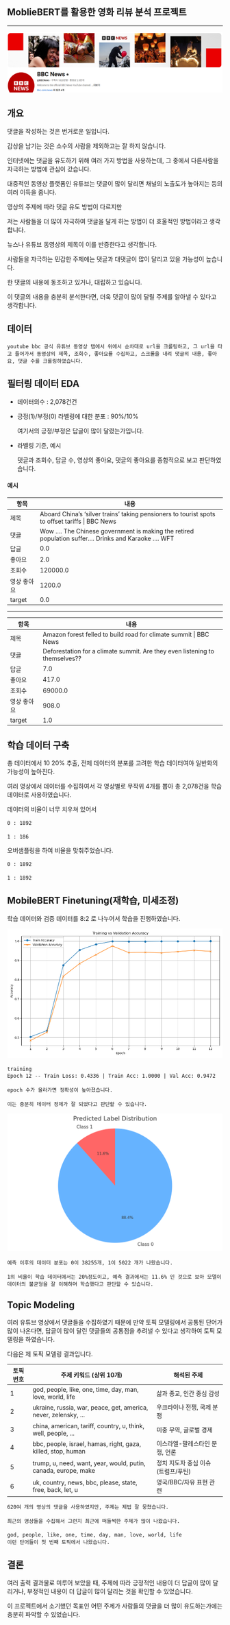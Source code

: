 ## MoblieBERT를 활용한 영화 리뷰 분석 프로젝트

---
![대표이미지](bbc.png)

## 개요

댓글을 작성하는 것은 번거로운 일입니다.

감상을 남기는 것은 소수의 사람을 제외하고는 잘 하지 않습니다.

인터넷에는 댓글을 유도하기 위해 여러 가지 방법을 사용하는데, 그 중에서 다른사람을 자극하는 방법에 관심이 갔습니다.

대중적인 동영상 플랫폼인 유튜브는 댓글이 많이 달리면 채널의 노출도가 높아지는 등의 여러 이득을 줍니다.

영상의 주제에 따라 댓글 유도 방법이 다르지만

저는 사람들을 더 많이 자극하여 댓글을 달게 하는 방법이 더 효울적인 방법이라고 생각합니다.

뉴스나 유튜브 동영상의 제목이 이를 반증한다고 생각합니다.

사람들을 자극하는 민감한 주제에는 댓글과 대댓글이 많이 달리고 있을 가능성이 높습니다.

한 댓글의 내용에 동조하고 있거나, 대립하고 있습니다.

이 댓글의 내용을 충분히 분석한다면, 더욱 댓글이 많이 달릴 주제를 알아낼 수 있다고 생각합니다.

## 데이터

    youtube bbc 공식 유튜브 동영상 탭에서 위에서 순차대로 url을 크롤링하고, 그 url을 타고 들어가서 동영상의 제목, 조회수, 좋아요를 수집하고, 스크롤을 내려 댓글의 내용, 좋아요, 댓글 수를 크롤링하였습니다.


## 필터링 데이터 EDA
- 데이터의수             : 2,078건건
- 긍정(1)/부정(0) 라벨링에 대한 분포 : 90%/10%
        
    여기서의 긍정/부정은 답글이 많이 달렸는가입니다.
- 라벨링 기준, 예시

    댓글과 조회수, 답글 수, 영상의 좋아요, 댓글의 좋아요를 종합적으로 보고 판단하였습니다.

#### 예시
| 항목     | 내용                                                                                                      |
|--------|---------------------------------------------------------------------------------------------------------|
| 제목     | Aboard China’s ‘silver trains’ taking pensioners to tourist spots to offset tariffs \| BBC News         |
| 댓글     | Wow .... The Chinese government is making the retired population suffer.... Drinks and Karaoke .... WFT |
| 답글     | 0.0                                                                                                     |
| 좋아요    | 2.0                                                                                                     |
| 조회수    | 120000.0                                                                                                |
| 영상 좋아요 | 1200.0                                                                                                  |
| target | 0.0                                                                                                     |


----------------
| 항목     | 내용                                                                          |
|--------|-----------------------------------------------------------------------------|
| 제목     | Amazon forest felled to build road for climate summit \| BBC News           |
| 댓글     | Deforestation for a climate summit. Are they even listening to themselves?? |
| 답글     | 7.0                                                                         |
| 좋아요    | 417.0                                                                       |
| 조회수    | 69000.0                                                                     |
| 영상 좋아요 | 908.0                                                                       |
| target | 1.0                                                                         |

## 학습 데이터 구축

총 데이터에서 10 20% 추출, 전체 데이터의 분포를 고려한 학습 데이터여야 일반화의 가능성이 높아진다.

여러 영상에서 데이터를 수집하여서 각 영상별로 무작위 4개를 뽑아 총 2,078건을 학습데이터로 사용하였습니다.

데이터의 비율이 너무 치우쳐 있어서

    0 : 1892

    1 : 186

오버샘플링을 하여 비율을 맞춰주었습니다.

    0 : 1892

    1 : 1892

## MobileBERT Finetuning(재학습, 미세조정)
학습 데이터와 검증 데이터를 8:2 로 나누어서 학습을 진행하였습니다.


![그래프](Figure_1.png)

    training
    Epoch 12 -- Train Loss: 0.4336 | Train Acc: 1.0000 | Val Acc: 0.9472

    epoch 수가 올라가면 정확성이 높아졌습니다.

    이는 충분히 데이터 정제가 잘 되었다고 판단할 수 있습니다.

![원그래프](cg.png)

    예측 이후의 데이터 분포는 0이 38255개, 1이 5022 개가 나왔습니다.
    
    1의 비율이 학습 데이터에서는 20%정도이고, 예측 결과에서는 11.6% 인 것으로 보아 모델이 데이터의 불균형을 잘 이해하며 학습했다고 판단할 수 있습니다.
    
## Topic Modeling
여러 유튜브 영상에서 댓글들을 수집하였기 때문에 만약 토픽 모델링에서 공통된 단어가 많이 나온다면, 답글이 많이 달린 댓글들의 공통점을 추려낼 수 있다고 생각하여 토픽 모델링을 하였습니다.

다음은 제 토픽 모델링 결과입니다.

| 토픽 번호 | 주제 키워드 (상위 10개)                                              | 해석된 주제 |
|-----------|---------------------------------------------------------------------|-------------|
| 1         | god, people, like, one, time, day, man, love, world, life          | 삶과 종교, 인간 중심 감성 |
| 2         | ukraine, russia, war, peace, get, america, never, zelensky, ...    | 우크라이나 전쟁, 국제 분쟁 |
| 3         | china, american, tariff, country, u, think, well, people, ...      | 미중 무역, 글로벌 경제 |
| 4         | bbc, people, israel, hamas, right, gaza, killed, stop, human       | 이스라엘-팔레스타인 분쟁, 언론 |
| 5         | trump, u, need, want, year, would, putin, canada, europe, make     | 정치 지도자 중심 이슈 (트럼프/푸틴) |
| 6         | uk, country, news, bbc, please, state, free, back, let, u          | 영국/BBC/자유 표현 관련 |

    620여 개의 영상의 댓글을 사용하였지만, 주제는 제법 잘 뭉쳤습니다.

    최근의 영상들을 수집해서 그런지 최근에 떠들썩한 주제가 많이 나왔습니다.

    god, people, like, one, time, day, man, love, world, life
    이런 단어들이 첫 번째 토픽에서 나왔습니다.

## 결론
여러 출력 결과물로 미루어 보았을 때, 주제에 따라 긍정적인 내용이 더 답글이 많이 달리거나, 부정적인 내용이 더 답글이 많이 달리는 것을 확인할 수 있었습니다.

이 프로젝트에서 소기했던 목표인 어떤 주제가 사람들의 댓글을 더 많이 유도하는가에는 충분히 파악할 수 있었습니다.